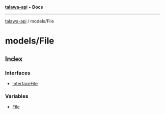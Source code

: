 [**talawa-api**](../../README.md) • **Docs**

***

[talawa-api](../../modules.md) / models/File

# models/File

## Index

### Interfaces

- [InterfaceFile](interfaces/InterfaceFile.md)

### Variables

- [File](variables/File.md)
